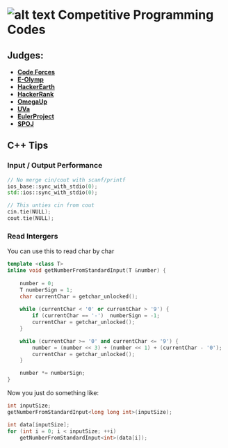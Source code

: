 # ![alt text](https://secure.gravatar.com/blavatar/4560c02ab420ca3cefc52ab44e8aefc1?s=32) Competitive Programming Codes

## Judges: 
- [**Code Forces**](CodeForces/)
- [**E-Olymp**](E-Olymp/)
- [**HackerEarth**](HackerEarth/)
- [**HackerRank**](HackerRank/)
- [**OmegaUp**](OmegaUp/)
- [**UVa**](UVa/)
- [**EulerProject**](EulerProject/)
- [**SPOJ**](SPOJ/)

## C++ Tips

### Input / Output Performance
```cpp
// No merge cin/cout with scanf/printf
ios_base::sync_with_stdio(0);
std::ios::sync_with_stdio(0);   

// This unties cin from cout
cin.tie(NULL); 
cout.tie(NULL);  
```

### Read Intergers

You can use this to read char by char
```cpp
template <class T>  
inline void getNumberFromStandardInput(T &number) {                     //Super cool way to read ints
    
    number = 0;                                                         //Set to 0
    T numberSign = 1;                                                   //Sign all ok
    char currentChar = getchar_unlocked();                              //Read a char
 
    while (currentChar < '0' or currentChar > '9') {                    //If we are not reading numbers
        if (currentChar == '-')  numberSign = -1;                       //If we have found the sign
        currentChar = getchar_unlocked();                               //Read the next char
    }

    while (currentChar >= '0' and currentChar <= '9') {                 //While we read numbers
        number = (number << 3) + (number << 1) + (currentChar - '0');   //Multiply by 10
        currentChar = getchar_unlocked();                               //Read the next char
    }

    number *= numberSign;                                               //If negative
}

```

Now you just do something like:
```cpp
int inputSize;
getNumberFromStandardInput<long long int>(inputSize);

int data[inputSize];
for (int i = 0; i < inputSize; ++i) 
    getNumberFromStandardInput<int>(data[i]);
```

